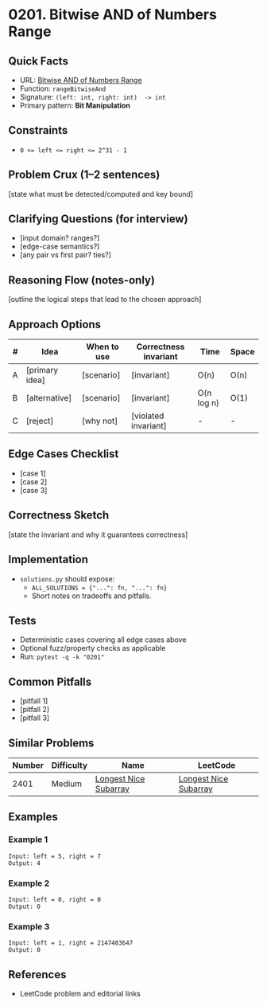 # 0201. Bitwise AND of Numbers Range

## Quick Facts

- URL: [Bitwise AND of Numbers Range](https://leetcode.com/problems/bitwise-and-of-numbers-range/)
- Function: `rangeBitwiseAnd`
- Signature: `(left: int, right: int)  -> int`
- Primary pattern: **Bit Manipulation**

## Constraints

- `0 <= left <= right <= 2^31 - 1`

## Problem Crux (1–2 sentences)

[state what must be detected/computed and key bound]

## Clarifying Questions (for interview)

- [input domain? ranges?]
- [edge-case semantics?]
- [any pair vs first pair? ties?]

## Reasoning Flow (notes-only)

[outline the logical steps that lead to the chosen approach]

## Approach Options

| #   | Idea           | When to use | Correctness invariant | Time       | Space |
| --- | -------------- | ----------- | --------------------- | ---------- | ----- |
| A   | [primary idea] | [scenario]  | [invariant]           | O(n)       | O(n)  |
| B   | [alternative]  | [scenario]  | [invariant]           | O(n log n) | O(1)  |
| C   | [reject]       | [why not]   | [violated invariant]  | -          | -     |

## Edge Cases Checklist

- [case 1]
- [case 2]
- [case 3]

## Correctness Sketch

[state the invariant and why it guarantees correctness]

## Implementation

- `solutions.py` should expose:
    - `ALL_SOLUTIONS = {"...": fn, "...": fn}`
    - Short notes on tradeoffs and pitfalls.

## Tests

- Deterministic cases covering all edge cases above
- Optional fuzz/property checks as applicable
- Run: `pytest -q -k "0201"`

## Common Pitfalls

- [pitfall 1]
- [pitfall 2]
- [pitfall 3]

## Similar Problems

| Number | Difficulty | Name                                                             | LeetCode                                                                      |
| ------ | ---------- | ---------------------------------------------------------------- | ----------------------------------------------------------------------------- |
| 2401   | Medium     | [Longest Nice Subarray](../2401-longest-nice-subarray/readme.md) | [Longest Nice Subarray](https://leetcode.com/problems/longest-nice-subarray/) |

## Examples

### Example 1

```text
Input: left = 5, right = 7
Output: 4
```

### Example 2

```text
Input: left = 0, right = 0
Output: 0
```

### Example 3

```text
Input: left = 1, right = 2147483647
Output: 0
```

## References

- LeetCode problem and editorial links
